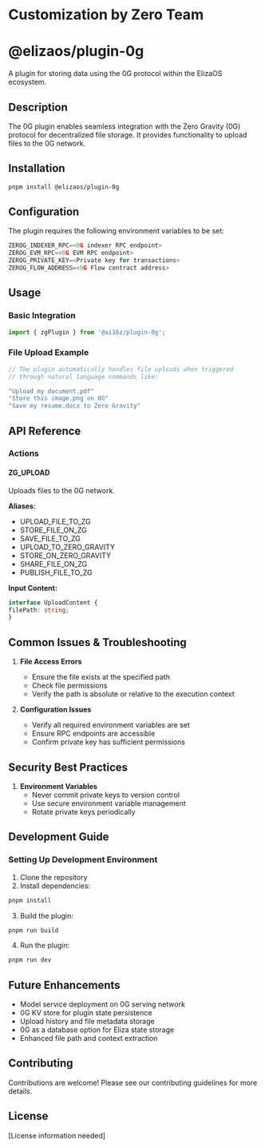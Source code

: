 # Customization by Zero Team

# @elizaos/plugin-0g

A plugin for storing data using the 0G protocol within the ElizaOS ecosystem.

## Description
The 0G plugin enables seamless integration with the Zero Gravity (0G) protocol for decentralized file storage. It provides functionality to upload files to the 0G network.

## Installation

```bash
pnpm install @elizaos/plugin-0g
```

## Configuration

The plugin requires the following environment variables to be set:
```typescript
ZEROG_INDEXER_RPC=<0G indexer RPC endpoint>
ZEROG_EVM_RPC=<0G EVM RPC endpoint>
ZEROG_PRIVATE_KEY=<Private key for transactions>
ZEROG_FLOW_ADDRESS=<0G Flow contract address>
```

## Usage

### Basic Integration

```typescript
import { zgPlugin } from '@ai16z/plugin-0g';
```


### File Upload Example

```typescript
// The plugin automatically handles file uploads when triggered
// through natural language commands like:

"Upload my document.pdf"
"Store this image.png on 0G"
"Save my resume.docx to Zero Gravity"
```


## API Reference

### Actions

#### ZG_UPLOAD

Uploads files to the 0G network.

**Aliases:**
- UPLOAD_FILE_TO_ZG
- STORE_FILE_ON_ZG
- SAVE_FILE_TO_ZG
- UPLOAD_TO_ZERO_GRAVITY
- STORE_ON_ZERO_GRAVITY
- SHARE_FILE_ON_ZG
- PUBLISH_FILE_TO_ZG

**Input Content:**
```typescript
interface UploadContent {
filePath: string;
}
```


## Common Issues & Troubleshooting

1. **File Access Errors**
   - Ensure the file exists at the specified path
   - Check file permissions
   - Verify the path is absolute or relative to the execution context

2. **Configuration Issues**
   - Verify all required environment variables are set
   - Ensure RPC endpoints are accessible
   - Confirm private key has sufficient permissions

## Security Best Practices

1. **Environment Variables**
   - Never commit private keys to version control
   - Use secure environment variable management
   - Rotate private keys periodically


## Development Guide

### Setting Up Development Environment

1. Clone the repository
2. Install dependencies:

```bash
pnpm install
```

3. Build the plugin:

```bash
pnpm run build
```

4. Run the plugin:

```bash
pnpm run dev
```

## Future Enhancements

- Model service deployment on 0G serving network
- 0G KV store for plugin state persistence
- Upload history and file metadata storage
- 0G as a database option for Eliza state storage
- Enhanced file path and context extraction

## Contributing

Contributions are welcome! Please see our contributing guidelines for more details.

## License

[License information needed]